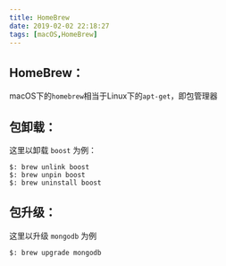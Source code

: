```yaml
---
title: HomeBrew
date: 2019-02-02 22:18:27
tags: [macOS,HomeBrew]
---
```


## HomeBrew：
macOS下的`homebrew`相当于Linux下的`apt-get`，即包管理器

<!--more-->

## 包卸载：
这里以卸载 `boost` 为例：
```
$: brew unlink boost
$: brew unpin boost
$: brew uninstall boost
```

## 包升级：
这里以升级 `mongodb` 为例
```
$: brew upgrade mongodb
```
